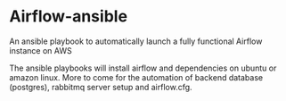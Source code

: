 # Airflow-ansible
An ansible playbook to automatically launch a fully functional Airflow instance on AWS

The ansible playbooks will install airflow and dependencies on ubuntu or amazon linux. More to come for the automation of backend database (postgres), rabbitmq server setup and airflow.cfg.
